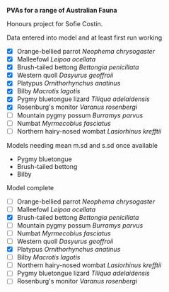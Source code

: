 **PVAs for a range of Australian Fauna**  

Honours project for Sofie Costin.  

Data entered into model and at least first run working
- [x] Orange-bellied parrot *Neophema chrysogaster*  
- [x] Malleefowl *Leipoa ocellata*  
- [x] Brush-tailed bettong *Bettongia penicillata*   
- [x] Western quoll *Dasyurus geoffroii*  
- [x] Platypus *Ornithorhynchus anatinus*  
- [x] Bilby *Macrotis lagotis*  
- [x] Pygmy bluetongue lizard *Tiliqua adelaidensis*  
- [x] Rosenburg's monitor *Varanus rosenbergi*  
- [ ] Mountain pygmy possum *Burramys parvus*  
- [ ] Numbat *Myrmecobius fasciatus* 
- [ ] Northern hairy-nosed wombat *Lasiorhinus krefftii*  

Models needing mean m.sd and s.sd once available
- Pygmy bluetongue
- Brush-tailed bettong
- Bilby

Model complete
- [ ] Orange-bellied parrot *Neophema chrysogaster*  
- [ ] Malleefowl *Leipoa ocellata*  
- [x] Brush-tailed bettong *Bettongia penicillata*  
- [ ] Mountain pygmy possum *Burramys parvus*  
- [ ] Numbat *Myrmecobius fasciatus*  
- [ ] Western quoll *Dasyurus geoffroii*  
- [x] Platypus *Ornithorhynchus anatinus*  
- [ ] Bilby *Macrotis lagotis*  
- [ ] Northern hairy-nosed wombat *Lasiorhinus krefftii*  
- [ ] Pygmy bluetongue lizard *Tiliqua adelaidensis*  
- [ ] Rosenburg's monitor *Varanus rosenbergi*  

